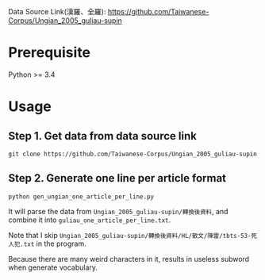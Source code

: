 Data Source Link(漢羅、全羅):
https://github.com/Taiwanese-Corpus/Ungian_2005_guliau-supin

# Prerequisite
Python >= 3.4

# Usage 
## Step 1. Get data from data source link
```bash=
git clone https://github.com/Taiwanese-Corpus/Ungian_2005_guliau-supin
```

## Step 2. Generate one line per article format
```bash=
python gen_ungian_one_article_per_line.py
```
It will parse the data from `Ungian_2005_guliau-supin/轉換後資料`, and combine it into `guliau_one_article_per_line.txt`.

Note that I skip `Ungian_2005_guliau-supin/轉換後資料/HL/散文/陳雷/tbts-53-死人犯.txt` in the program.

Because there are many weird characters in it, results in useless subword when generate vocabulary.



